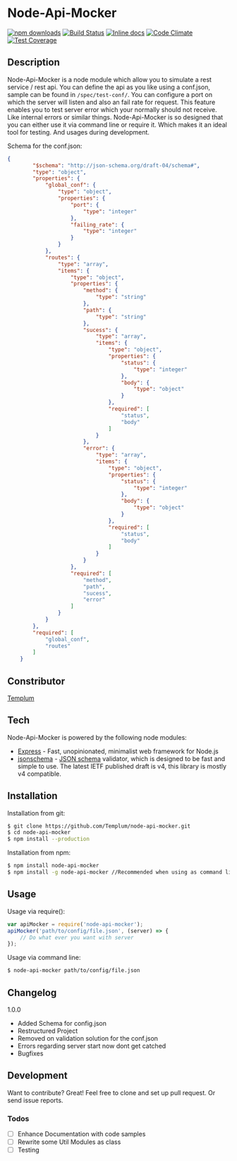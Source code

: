 # Node-Api-Mocker

[![npm downloads](https://img.shields.io/npm/dm/node-api-mocker.svg?style=flat-square)](https://www.npmjs.com/package/node-api-mocker)
[![Build Status](https://travis-ci.org/Templum/node-api-mocker.svg?branch=master)](https://travis-ci.org/Templum/node-api-mocker)
[![Inline docs](http://inch-ci.org/github/Templum/node-api-mocker.svg?branch=master&style=shields)](http://inch-ci.org/github/Templum/node-api-mocker)
[![Code Climate](https://codeclimate.com/github/Templum/node-api-mocker/badges/gpa.svg)](https://codeclimate.com/github/Templum/node-api-mocker)
[![Test Coverage](https://codeclimate.com/github/Templum/node-api-mocker/badges/coverage.svg)](https://codeclimate.com/github/Templum/node-api-mocker/coverage)

## Description

Node-Api-Mocker is a node module which allow you to simulate a rest service / rest api. You can define the api as you like using a conf.json, sample can be found in `/spec/test-conf/`. You can configure a port on which the server will listen and also an fail rate for request. This feature enables you to test server error which your normally should not receive. Like internal errors or similar things.
Node-Api-Mocker is so designed that you can either use it via command line or require it. Which makes it an ideal tool for testing. And usages during development.

Schema for the conf.json:
```json 
{
        "$schema": "http://json-schema.org/draft-04/schema#",
        "type": "object",
        "properties": {
            "global_conf": {
                "type": "object",
                "properties": {
                    "port": {
                        "type": "integer"
                    },
                    "failing_rate": {
                        "type": "integer"
                    }
                }
            },
            "routes": {
                "type": "array",
                "items": {
                    "type": "object",
                    "properties": {
                        "method": {
                            "type": "string"
                        },
                        "path": {
                            "type": "string"
                        },
                        "sucess": {
                            "type": "array",
                            "items": {
                                "type": "object",
                                "properties": {
                                    "status": {
                                        "type": "integer"
                                    },
                                    "body": {
                                        "type": "object"
                                    }
                                },
                                "required": [
                                    "status",
                                    "body"
                                ]
                            }
                        },
                        "error": {
                            "type": "array",
                            "items": {
                                "type": "object",
                                "properties": {
                                    "status": {
                                        "type": "integer"
                                    },
                                    "body": {
                                        "type": "object"
                                    }
                                },
                                "required": [
                                    "status",
                                    "body"
                                ]
                            }
                        }
                    },
                    "required": [
                        "method",
                        "path",
                        "sucess",
                        "error"
                    ]
                }
            }
        },
        "required": [
            "global_conf",
            "routes"
        ]
    }
```

## Constributor
[Templum](https://github.com/Templum/)

## Tech

Node-Api-Mocker is powered by the following node modules:

* [Express](http://expressjs.com/) - Fast, unopinionated, minimalist web framework for Node.js
* [jsonschema](https://www.npmjs.com/package/jsonschema) - [JSON schema](http://json-schema.org/) validator, which is designed to be fast and simple to use. The latest IETF published draft is v4, this library is mostly v4 compatible.

## Installation

Installation from git:

```sh
$ git clone https://github.com/Templum/node-api-mocker.git
$ cd node-api-mocker
$ npm install --production
```
Installation from npm:

```sh
$ npm install node-api-mocker
$ npm install -g node-api-mocker //Recommended when using as command line tool
```

## Usage

Usage via require():

```javascript
var apiMocker = require('node-api-mocker');
apiMocker('path/to/config/file.json', (server) => {
    // Do what ever you want with server
});
```

Usage via command line:

```sh
$ node-api-mocker path/to/config/file.json
```

## Changelog

1.0.0 
* Added Schema for config.json 
* Restructured Project
* Removed on validation solution for the conf.json
* Errors regarding server start now dont get catched
* Bugfixes

## Development
Want to contribute? Great!
Feel free to clone and set up pull request. Or send issue reports.

### Todos

- [ ] Enhance Documentation with code samples
- [ ] Rewrite some Util Modules as class
- [ ] Testing
